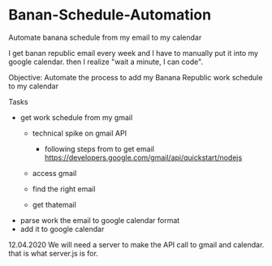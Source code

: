 # Banan-Schedule-Automation
Automate banana schedule from my email to my calendar

I get banan republic email every week and I have to manually put it into my google calendar. then I realize "wait a minute, I can code". 

Objective:
Automate the process to add my Banana Republic work schedule to my calendar

Tasks
* get work schedule from my gmail
  * technical spike on gmail API
    * following steps from to get email
      https://developers.google.com/gmail/api/quickstart/nodejs
    
  * access gmail
  * find the right email
  * get thatemail
* parse work the email to google calendar format
* add it to google calendar

12.04.2020
We will need a server to make the API call to gmail and calendar. that is what server.js is for.



